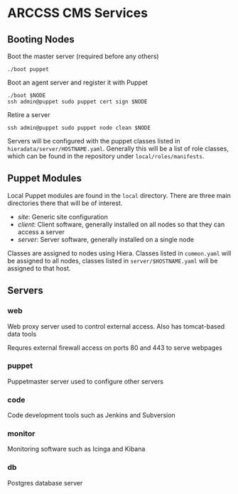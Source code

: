 ARCCSS CMS Services
===================

Booting Nodes
-------------

Boot the master server (required before any others)

    ./boot puppet

Boot an agent server and register it with Puppet

    ./boot $NODE
    ssh admin@puppet sudo puppet cert sign $NODE

Retire a server

    ssh admin@puppet sudo puppet node clean $NODE

Servers will be configured with the puppet classes listed in
`hieradata/server/HOSTNAME.yaml`. Generally this will be a list of role
classes, which can be found in the repository under `local/roles/manifests`.

Puppet Modules
--------------

Local Puppet modules are found in the `local` directory. There are three main
directories there that will be of interest.

 * *site*: Generic site configuration
 * *client*: Client software, generally installed on all nodes so that they can
             access a server
 * *server*: Server software, generally installed on a single node

Classes are assigned to nodes using Hiera. Classes listed in `common.yaml` will
be assigned to all nodes, classes listed in `server/$HOSTNAME.yaml` will be
assigned to that host.

Servers
-------

### web

Web proxy server used to control external access. Also has tomcat-based data tools

Requres external firewall access on ports 80 and 443 to serve webpages

### puppet

Puppetmaster server used to configure other servers

### code

Code development tools such as Jenkins and Subversion

### monitor

Monitoring software such as Icinga and Kibana

### db

Postgres database server
